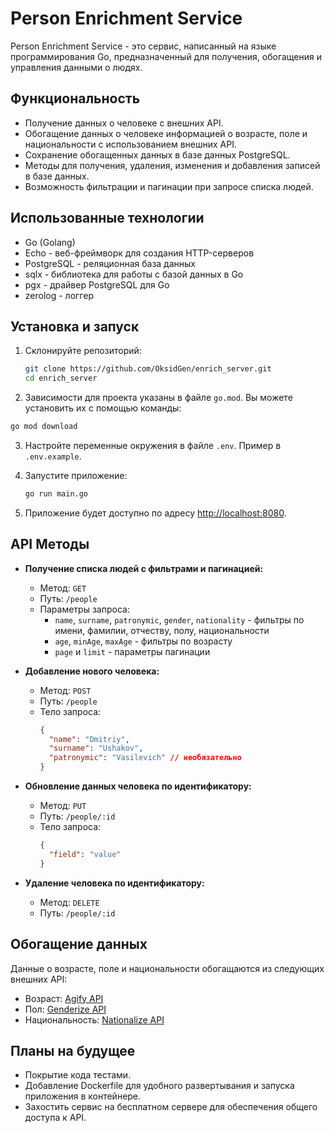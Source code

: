 # Person Enrichment Service

Person Enrichment Service - это сервис, написанный на языке программирования Go, предназначенный для получения, обогащения и управления данными о людях.

## Функциональность

- Получение данных о человеке с внешних API.
- Обогащение данных о человеке информацией о возрасте, поле и национальности с использованием внешних API.
- Сохранение обогащенных данных в базе данных PostgreSQL.
- Методы для получения, удаления, изменения и добавления записей в базе данных.
- Возможность фильтрации и пагинации при запросе списка людей.

## Использованные технологии

- Go (Golang)
- Echo - веб-фреймворк для создания HTTP-серверов
- PostgreSQL - реляционная база данных
- sqlx - библиотека для работы с базой данных в Go
- pgx - драйвер PostgreSQL для Go
- zerolog - логгер

## Установка и запуск

1. Склонируйте репозиторий:

   ```bash
   git clone https://github.com/OksidGen/enrich_server.git
   cd enrich_server
   ```

2. Зависимости для проекта указаны в файле `go.mod`. Вы можете установить их с помощью команды:

```bash
go mod download
```

3. Настройте переменные окружения в файле `.env`. Пример в `.env.example`.

4. Запустите приложение:

   ```bash
   go run main.go
   ```

5. Приложение будет доступно по адресу [http://localhost:8080](http://localhost:8080).

## API Методы

- **Получение списка людей с фильтрами и пагинацией:**
  - Метод: `GET`
  - Путь: `/people`
  - Параметры запроса:
    - `name`, `surname`, `patronymic`, `gender`, `nationality` - фильтры по имени, фамилии, отчеству, полу, национальности
    - `age`, `minAge`, `maxAge` - фильтры по возрасту
    - `page` и `limit` - параметры пагинации

- **Добавление нового человека:**
  - Метод: `POST`
  - Путь: `/people`
  - Тело запроса:
    ```json
    {
      "name": "Dmitriy",
      "surname": "Ushakov",
      "patronymic": "Vasilevich" // необязательно
    }
    ```

- **Обновление данных человека по идентификатору:**
  - Метод: `PUT`
  - Путь: `/people/:id`
  - Тело запроса:
    ```json
    {
      "field": "value"
    }
    ```

- **Удаление человека по идентификатору:**
  - Метод: `DELETE`
  - Путь: `/people/:id`

## Обогащение данных

Данные о возрасте, поле и национальности обогащаются из следующих внешних API:
- Возраст: [Agify API](https://api.agify.io/)
- Пол: [Genderize API](https://api.genderize.io/)
- Национальность: [Nationalize API](https://api.nationalize.io/)

## Планы на будущее

- Покрытие кода тестами.
- Добавление Dockerfile для удобного развертывания и запуска приложения в контейнере.
- Захостить сервис на бесплатном сервере для обеспечения общего доступа к API.


